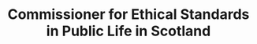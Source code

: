---
schema: default
title: Commissioner for Ethical Standards in Public Life in Scotland
description: a public body for Scotland 
logo: ''
type:
- Commissions, Commissioners and Ombudsmen
portal_url: ''
org_url: http://www.ethicalstandards.org.uk
twitter_handle: 
wikidata_qid: Q21857745
wdtk_id: commissioner_for_ethical_standards_in_public_life_in_scotland
---